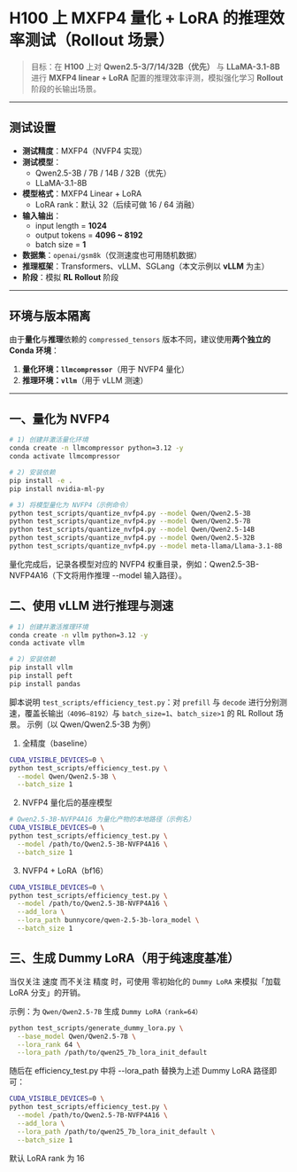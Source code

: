 # H100 上 MXFP4 量化 + LoRA 的推理效率测试（Rollout 场景）

> 目标：在 **H100** 上对 **Qwen2.5-3/7/14/32B（优先）** 与 **LLaMA-3.1-8B** 进行 **MXFP4 linear + LoRA** 配置的推理效率评测，模拟强化学习 **Rollout** 阶段的长输出场景。

---

## 测试设置

- **测试精度**：MXFP4（NVFP4 实现）
- **测试模型**：
  - Qwen2.5-3B / 7B / 14B / 32B（优先）
  - LLaMA-3.1-8B
- **模型格式**：MXFP4 Linear + LoRA  
  - LoRA rank：默认 32（后续可做 16 / 64 消融）
- **输入输出**：
  - input length = **1024**
  - output tokens = **4096 ~ 8192**
  - batch size = **1**
- **数据集**：`openai/gsm8k`（仅测速度也可用随机数据）
- **推理框架**：Transformers、vLLM、SGLang（本文示例以 **vLLM** 为主）
- **阶段**：模拟 **RL Rollout** 阶段

---

## 环境与版本隔离

由于**量化**与**推理**依赖的 `compressed_tensors` 版本不同，建议使用**两个独立的 Conda 环境**：

1) **量化环境：`llmcompressor`**（用于 NVFP4 量化）  
2) **推理环境：`vllm`**（用于 vLLM 测速）

---

## 一、量化为 NVFP4

```bash
# 1) 创建并激活量化环境
conda create -n llmcompressor python=3.12 -y
conda activate llmcompressor

# 2) 安装依赖
pip install -e .
pip install nvidia-ml-py

# 3) 将模型量化为 NVFP4（示例命令）
python test_scripts/quantize_nvfp4.py --model Qwen/Qwen2.5-3B
python test_scripts/quantize_nvfp4.py --model Qwen/Qwen2.5-7B
python test_scripts/quantize_nvfp4.py --model Qwen/Qwen2.5-14B
python test_scripts/quantize_nvfp4.py --model Qwen/Qwen2.5-32B
python test_scripts/quantize_nvfp4.py --model meta-llama/Llama-3.1-8B
```
量化完成后，记录各模型对应的 NVFP4 权重目录，例如：Qwen2.5-3B-NVFP4A16（下文将用作推理 --model 输入路径）。

## 二、使用 vLLM 进行推理与测速

```bash
# 1) 创建并激活推理环境
conda create -n vllm python=3.12 -y
conda activate vllm

# 2) 安装依赖
pip install vllm
pip install peft
pip install pandas
```
脚本说明
`test_scripts/efficiency_test.py`：对 `prefill` 与 `decode` 进行分别测速，覆盖长输出`（4096–8192）`与 `batch_size=1`、`batch_size>1` 的 RL Rollout 场景。
示例（以 Qwen/Qwen2.5-3B 为例）


1. 全精度（baseline）
```bash
CUDA_VISIBLE_DEVICES=0 \
python test_scripts/efficiency_test.py \
  --model Qwen/Qwen2.5-3B \
  --batch_size 1
```

2. NVFP4 量化后的基座模型
```bash
# Qwen2.5-3B-NVFP4A16 为量化产物的本地路径（示例名）
CUDA_VISIBLE_DEVICES=0 \
python test_scripts/efficiency_test.py \
  --model /path/to/Qwen2.5-3B-NVFP4A16 \
  --batch_size 1
```

3. NVFP4 + LoRA（bf16）
```bash
CUDA_VISIBLE_DEVICES=0 \
python test_scripts/efficiency_test.py \
  --model /path/to/Qwen2.5-3B-NVFP4A16 \
  --add_lora \
  --lora_path bunnycore/qwen-2.5-3b-lora_model \
  --batch_size 1
```

## 三、生成 Dummy LoRA（用于纯速度基准）

当仅关注 速度 而不关注 精度 时，可使用 零初始化的 `Dummy LoRA` 来模拟「加载 LoRA 分支」的开销。

示例：为 `Qwen/Qwen2.5-7B` 生成 `Dummy LoRA（rank=64）`
```bash
python test_scripts/generate_dummy_lora.py \
  --base_model Qwen/Qwen2.5-7B \
  --lora_rank 64 \
  --lora_path /path/to/qwen25_7b_lora_init_default
```

随后在 efficiency_test.py 中将 --lora_path 替换为上述 Dummy LoRA 路径即可：

```bash
CUDA_VISIBLE_DEVICES=0 \
python test_scripts/efficiency_test.py \
  --model /path/to/Qwen2.5-7B-NVFP4A16 \
  --add_lora \
  --lora_path /path/to/qwen25_7b_lora_init_default \
  --batch_size 1
```
默认 LoRA rank 为 16